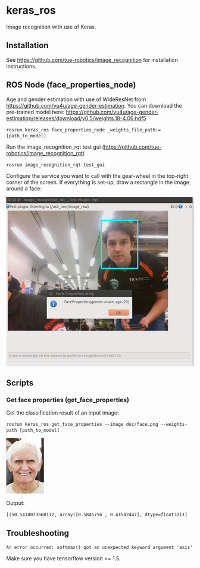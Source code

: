 # keras_ros

Image recognition with use of Keras.

## Installation

See https://github.com/tue-robotics/image_recognition for installation instructions. 

## ROS Node (face_properties_node)

Age and gender estimation with use of WideResNet from https://github.com/yu4u/age-gender-estimation. You can download the pre-trained model here: https://github.com/yu4u/age-gender-estimation/releases/download/v0.5/weights.18-4.06.hdf5

```
rosrun keras_ros face_properties_node _weights_file_path:=[path_to_model]
```

Run the image_recognition_rqt test gui (https://github.com/tue-robotics/image_recognition_rqt)

    rosrun image_recognition_rqt test_gui
    
Configure the service you want to call with the gear-wheel in the top-right corner of the screen. If everything is set-up, draw a rectangle in the image around a face:

![Wide ResNet](doc/wide_resnet_test.png)

## Scripts

### Get face properties (get_face_properties)

Get the classification result of an input image:

```
rosrun keras_ros get_face_properties --image doc/face.png --weights-path [path_to_model]
```

![Example](doc/face.png)

Output: 

    [(50.5418073660112, array([0.5845756 , 0.41542447], dtype=float32))]

## Troubleshooting

```
An error occurred: softmax() got an unexpected keyword argument 'axis'
```

Make sure you have tensorflow version >= 1.5.
